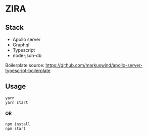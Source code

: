 # ZIRA

## Stack

- Apollo server
- Graphql
- Typescript
- node-json-db

Boilerplate source: <https://github.com/markuswind/apollo-server-typescript-boilerplate>

## Usage

    yarn
    yarn start

#### OR

    npm install
    npm start
